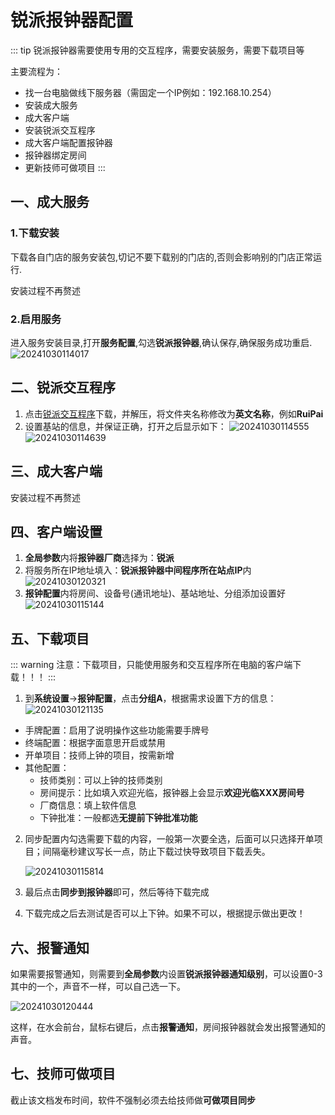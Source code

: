 # 锐派报钟器配置
::: tip
锐派报钟器需要使用专用的交互程序，需要安装服务，需要下载项目等

主要流程为：
+ 找一台电脑做线下服务器（需固定一个IP例如：192.168.10.254）
+ 安装成大服务
+ 成大客户端
+ 安装锐派交互程序
+ 成大客户端配置报钟器
+ 报钟器绑定房间
+ 更新技师可做项目
:::



## 一、成大服务
### 1.下载安装
下载各自门店的服务安装包,切记不要下载别的门店的,否则会影响别的门店正常运行.

安装过程不再赘述

### 2.启用服务

进入服务安装目录,打开**服务配置**,勾选**锐派报钟器**,确认保存,确保服务成功重启.
![20241030114017](https://wiki-cdsoft.oss-cn-hangzhou.aliyuncs.com/20241030114017.png)



## 二、锐派交互程序
1. 点击[锐派交互程序](http://60.191.14.154:12345/d/SAAS%E8%BD%AF%E4%BB%B6/%E6%8A%A5%E9%92%9F%E6%96%87%E4%BB%B6/%E9%94%90%E6%B4%BE%E6%8A%A5%E9%92%9F%E5%99%A8/%E9%94%90%E6%B4%BE%E6%9C%8D%E5%8A%A1%E7%AB%AF.zip)下载，并解压，将文件夹名称修改为**英文名称**，例如**RuiPai**
2. 设置基站的信息，并保证正确，打开之后显示如下：
   ![20241030114555](https://wiki-cdsoft.oss-cn-hangzhou.aliyuncs.com/20241030114555.png)
   ![20241030114639](https://wiki-cdsoft.oss-cn-hangzhou.aliyuncs.com/20241030114639.png)


## 三、成大客户端
安装过程不再赘述

## 四、客户端设置
1. **全局参数**内将**报钟器厂商**选择为：**锐派**
2. 将服务所在IP地址填入：**锐派报钟器中间程序所在站点IP**内
   ![20241030120321](https://wiki-cdsoft.oss-cn-hangzhou.aliyuncs.com/20241030120321.png)
3. **报钟配置**内将房间、设备号(通讯地址)、基站地址、分组添加设置好
![20241030115144](https://wiki-cdsoft.oss-cn-hangzhou.aliyuncs.com/20241030115144.png)
## 五、下载项目
::: warning
注意：下载项目，只能使用服务和交互程序所在电脑的客户端下载！！！
:::

1. 到**系统设置**->**报钟配置**，点击**分组A**，根据需求设置下方的信息：
   ![20241030121135](https://wiki-cdsoft.oss-cn-hangzhou.aliyuncs.com/20241030121135.png)
+ 手牌配置：启用了说明操作这些功能需要手牌号
+ 终端配置：根据字面意思开启或禁用
+ 开单项目：技师上钟的项目，按需新增
+ 其他配置：
  + 技师类别：可以上钟的技师类别
  + 房间提示：比如填入欢迎光临，报钟器上会显示**欢迎光临XXX房间号**
  + 厂商信息：填上软件信息
  + 下钟批准：一般都选**无提前下钟批准功能**
  
2. 同步配置内勾选需要下载的内容，一般第一次要全选，后面可以只选择开单项目；间隔毫秒建议写长一点，防止下载过快导致项目下载丢失。

   ![20241030115814](https://wiki-cdsoft.oss-cn-hangzhou.aliyuncs.com/20241030115814.png)
3. 最后点击**同步到报钟器**即可，然后等待下载完成
4. 下载完成之后去测试是否可以上下钟。如果不可以，根据提示做出更改！

## 六、报警通知
如果需要报警通知，则需要到**全局参数**内设置**锐派报钟器通知级别**，可以设置0-3其中的一个，声音不一样，可以自己选一下。

![20241030120444](https://wiki-cdsoft.oss-cn-hangzhou.aliyuncs.com/20241030120444.png)

这样，在水会前台，鼠标右键后，点击**报警通知**，房间报钟器就会发出报警通知的声音。

## 七、技师可做项目
截止该文档发布时间，软件不强制必须去给技师做**可做项目同步**